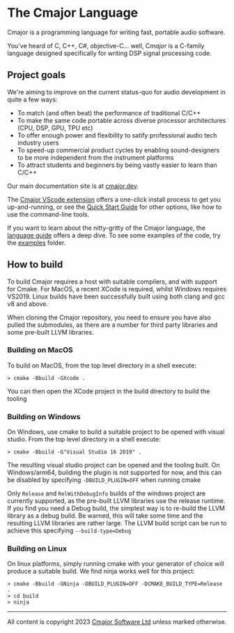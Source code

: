 # The Cmajor Language

Cmajor is a programming language for writing fast, portable audio software.

You've heard of C, C++, C#, objective-C... well, C*major* is a C-family language designed specifically for writing DSP signal processing code.

## Project goals

We're aiming to improve on the current status-quo for audio development in quite a few ways:

- To match (and often beat) the performance of traditional C/C++
- To make the same code portable across diverse processor architectures (CPU, DSP, GPU, TPU etc)
- To offer enough power and flexibility to satify professional audio tech industry users
- To speed-up commercial product cycles by enabling sound-designers to be more independent from the instrument platforms
- To attract students and beginners by being vastly easier to learn than C/C++

Our main documentation site is at [cmajor.dev](https://cmajor.dev).

The [Cmajor VScode extension](https://marketplace.visualstudio.com/items?itemName=CmajorSoftware.cmajor-tools) offers a one-click install process to get you up-and-running, or see the [Quick Start Guide](https://cmajor.dev/docs/GettingStarted) for other options, like how to use the command-line tools.

If you want to learn about the nitty-gritty of the Cmajor language, the [language guide](https://cmajor.dev/docs/LanguageReference) offers a deep dive. To see some examples of the code, try the [examples](./examples/patches) folder.

## How to build

To build Cmajor requires a host with suitable compilers, and with support for Cmake. For MacOS, a recent XCode is required, whilst Windows requires VS2019. Linux builds have been successfully built using both clang and gcc v8 and above.

When cloning the Cmajor repository, you need to ensure you have also pulled the submodules, as there are a number for third party libraries and some pre-built LLVM libraries.

### Building on MacOS

To build on MacOS, from the top level directory in a shell execute:

```
> cmake -Bbuild -GXcode .
```

You can then open the XCode project in the build directory to build the tooling

### Building on Windows

On Windows, use cmake to build a suitable project to be opened with visual studio. From the top level directory in a shell execute:

```
> cmake -Bbuild -G"Visual Studio 16 2019" .
```

The resulting visual studio project can be opened and the tooling built. On Windows/arm64, building the plugin is not supported for now, and this can be disabled by specifying `-DBUILD_PLUGIN=OFF` when running cmake

Only `Release` and `RelWithDebugInfo` builds of the windows project are currently supported, as the pre-built LLVM libraries use the release runtime. If you find you need a Debug build, the simplest way is to re-build the LLVM library as a debug build. Be warned, this will take some time and the resulting LLVM libraries are rather large. The LLVM build script can be run to achieve this specifying `--build-type=Debug`

### Building on Linux

On linux platforms, simply running cmake with your generator of choice will produce a suitable build. We find ninja works well for this project:

```
> cmake -Bbuild -GNinja -DBUILD_PLUGIN=OFF -DCMAKE_BUILD_TYPE=Release .
> cd build
> ninja
```

----

All content is copyright 2023 [Cmajor Software Ltd](https://cmajor.dev) unless marked otherwise.
